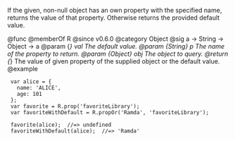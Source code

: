 If the given, non-null object has an own property with the specified name,
returns the value of that property. Otherwise returns the provided default
value.

@func
@memberOf R
@since v0.6.0
@category Object
@sig a -> String -> Object -> a
@param {*} val The default value.
@param {String} p The name of the property to return.
@param {Object} obj The object to query.
@return {*} The value of given property of the supplied object or the default value.
@example

     var alice = {
       name: 'ALICE',
       age: 101
     };
     var favorite = R.prop('favoriteLibrary');
     var favoriteWithDefault = R.propOr('Ramda', 'favoriteLibrary');

     favorite(alice);  //=> undefined
     favoriteWithDefault(alice);  //=> 'Ramda'
